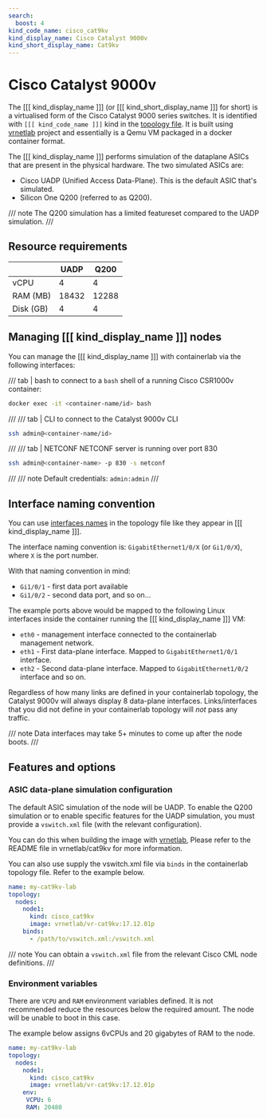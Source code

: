 ```yaml
---
search:
  boost: 4
kind_code_name: cisco_cat9kv
kind_display_name: Cisco Catalyst 9000v
kind_short_display_name: Cat9kv
---
```

# Cisco Catalyst 9000v

The [[[ kind_display_name ]]] (or [[[ kind_short_display_name ]]] for short) is a virtualised form of the Cisco Catalyst 9000 series switches. It is identified with `[[[ kind_code_name ]]]` kind in the [topology file](../topo-def-file.md). It is built using [vrnetlab](../vrnetlab.md) project and essentially is a Qemu VM packaged in a docker container format.

The [[[ kind_display_name ]]] performs simulation of the dataplane ASICs that are present in the physical hardware. The two simulated ASICs are:

- Cisco UADP (Unified Access Data-Plane). This is the default ASIC that's simulated.
- Silicon One Q200 (referred to as Q200).

/// note
The Q200 simulation has a limited featureset compared to the UADP simulation.
///

## Resource requirements

|           | UADP  | Q200  |
| --------- | ----- | ----- |
| vCPU      | 4     | 4     |
| RAM (MB)  | 18432 | 12288 |
| Disk (GB) | 4     | 4     |

## Managing [[[ kind_display_name ]]] nodes

You can manage the [[[ kind_display_name ]]] with containerlab via the following interfaces:

/// tab | bash
to connect to a `bash` shell of a running Cisco CSR1000v container:

```bash
docker exec -it <container-name/id> bash
```

///
/// tab | CLI
to connect to the Catalyst 9000v CLI

```bash
ssh admin@<container-name/id>
```

///
/// tab | NETCONF
NETCONF server is running over port 830

```bash
ssh admin@<container-name> -p 830 -s netconf
```

///
/// note
Default credentials: `admin:admin`
///

## Interface naming convention

You can use [interfaces names](../topo-def-file.md#interface-naming) in the topology file like they appear in [[[ kind_display_name ]]].

The interface naming convention is: `GigabitEthernet1/0/X` (or `Gi1/0/X`), where `X` is the port number.

With that naming convention in mind:

* `Gi1/0/1` - first data port available
* `Gi1/0/2` - second data port, and so on...

The example ports above would be mapped to the following Linux interfaces inside the container running the [[[ kind_display_name ]]] VM:

- `eth0` - management interface connected to the containerlab management network.
- `eth1` - First data-plane interface. Mapped to `GigabitEthernet1/0/1` interface.
- `eth2` - Second data-plane interface. Mapped to `GigabitEthernet1/0/2` interface and so on.

Regardless of how many links are defined in your containerlab topology, the Catalyst 9000v will always display 8 data-plane interfaces. Links/interfaces that you did not define in your containerlab topology will *not* pass any traffic.

/// note
Data interfaces may take 5+ minutes to come up after the node boots.
///

## Features and options

### ASIC data-plane simulation configuration

The default ASIC simulation of the node will be UADP. To enable the Q200 simulation or to enable specific features for the UADP simulation, you must provide a `vswitch.xml` file (with the relevant configuration).

You can do this when building the image with [vrnetlab](../vrnetlab.md), Please refer to the README file in vrnetlab/cat9kv for more information.

You can also use supply the vswitch.xml file via `binds` in the containerlab topology file. Refer to the example below.

```yaml
name: my-cat9kv-lab
topology:
  nodes:
    node1:
      kind: cisco_cat9kv
      image: vrnetlab/vr-cat9kv:17.12.01p
    binds:
      - /path/to/vswitch.xml:/vswitch.xml
```

/// note
You can obtain a `vswitch.xml` file from the relevant Cisco CML node definitions.
///

### Environment variables

There are `VCPU` and `RAM` environment variables defined. It is not recommended reduce the resources below the required amount. The node will be unable to boot in this case.

The example below assigns 6vCPUs and 20 gigabytes of RAM to the node.

```yaml
name: my-cat9kv-lab
topology:
  nodes:
    node1:
      kind: cisco_cat9kv
      image: vrnetlab/vr-cat9kv:17.12.01p
    env:
     VCPU: 6
     RAM: 20480
```
